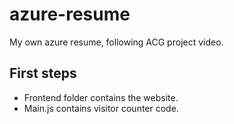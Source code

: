 # azure-resume
My own azure resume, following ACG project video.

## First steps

- Frontend folder contains the website.
- Main.js contains visitor counter code.